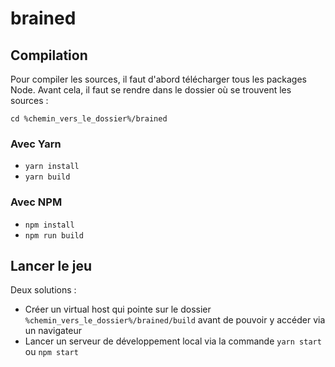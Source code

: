 # brained

## Compilation

Pour compiler les sources, il faut d'abord télécharger tous les packages Node. Avant cela, il faut se rendre dans le dossier où se trouvent les sources :

`cd %chemin_vers_le_dossier%/brained`

### Avec Yarn

* `yarn install`
* `yarn build`

### Avec NPM

* `npm install`
* `npm run build`

## Lancer le jeu

Deux solutions :

* Créer un virtual host qui pointe sur le dossier `%chemin_vers_le_dossier%/brained/build` avant de pouvoir y accéder via un navigateur
* Lancer un serveur de développement local via la commande `yarn start` ou `npm start`